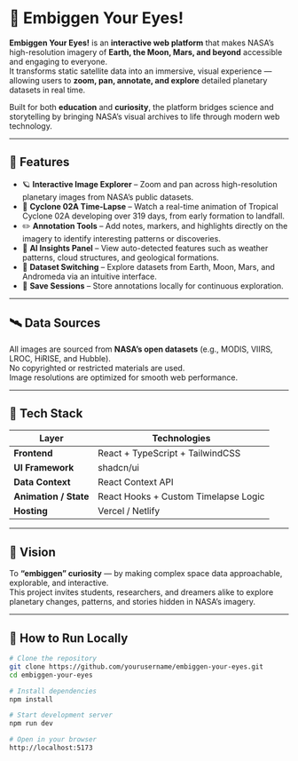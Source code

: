 # 🌌 Embiggen Your Eyes!

**Embiggen Your Eyes!** is an **interactive web platform** that makes NASA’s high-resolution imagery of **Earth, the Moon, Mars, and beyond** accessible and engaging to everyone.  
It transforms static satellite data into an immersive, visual experience — allowing users to **zoom, pan, annotate, and explore** detailed planetary datasets in real time.

Built for both **education** and **curiosity**, the platform bridges science and storytelling by bringing NASA’s visual archives to life through modern web technology.

---

## 🚀 Features

- 🪐 **Interactive Image Explorer** – Zoom and pan across high-resolution planetary images from NASA’s public datasets.  
- 🌊 **Cyclone 02A Time-Lapse** – Watch a real-time animation of Tropical Cyclone 02A developing over 319 days, from early formation to landfall.  
- ✏️ **Annotation Tools** – Add notes, markers, and highlights directly on the imagery to identify interesting patterns or discoveries.  
- 🤖 **AI Insights Panel** – View auto-detected features such as weather patterns, cloud structures, and geological formations.  
- 🧠 **Dataset Switching** – Explore datasets from Earth, Moon, Mars, and Andromeda via an intuitive interface.  
- 💾 **Save Sessions** – Store annotations locally for continuous exploration.  

---

## 🛰️ Data Sources

All images are sourced from **NASA’s open datasets** (e.g., MODIS, VIIRS, LROC, HiRISE, and Hubble).  
No copyrighted or restricted materials are used.  
Image resolutions are optimized for smooth web performance.

---

## 🧰 Tech Stack

| Layer | Technologies |
|-------|---------------|
| **Frontend** | React + TypeScript + TailwindCSS |
| **UI Framework** | shadcn/ui |
| **Data Context** | React Context API |
| **Animation / State** | React Hooks + Custom Timelapse Logic |
| **Hosting** | Vercel / Netlify |

---

## 🌠 Vision

To **“embiggen” curiosity** — by making complex space data approachable, explorable, and interactive.  
This project invites students, researchers, and dreamers alike to explore planetary changes, patterns, and stories hidden in NASA’s imagery.

---

## 🧩 How to Run Locally

```bash
# Clone the repository
git clone https://github.com/yourusername/embiggen-your-eyes.git
cd embiggen-your-eyes

# Install dependencies
npm install

# Start development server
npm run dev

# Open in your browser
http://localhost:5173
